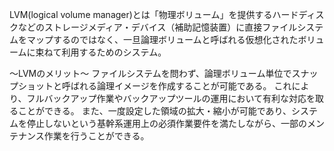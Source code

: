 LVM(logical volume manager)とは「物理ボリューム」を提供するハードディスクなどのストレージメディア・デバイス（補助記憶装置）に直接ファイルシステムをマップするのではなく、一旦論理ボリュームと呼ばれる仮想化されたボリュームに束ねて利用するためのシステム。

〜LVMのメリット〜
ファイルシステムを問わず、論理ボリューム単位でスナップショットと呼ばれる論理イメージを作成することが可能である。
これにより、フルバックアップ作業やバックアップツールの運用において有利な対応を取ることができる。
また、一度設定した領域の拡大・縮小が可能であり、システムを停止しないという基幹系運用上の必須作業要件を満たしながら、一部のメンテナンス作業を行うことができる。


